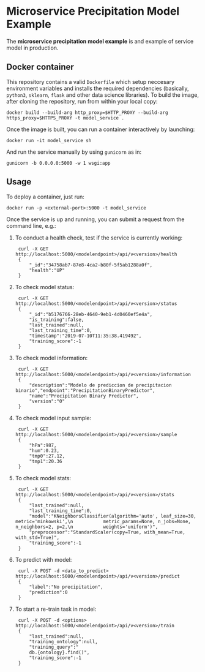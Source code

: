 # Microservice Precipitation Model Example

The **microservice precipitation model example** is and example of service model in production.  

## Docker container

This repository contains a valid `Dockerfile` which setup neccesary environment variables and installs the required dependencies
(basically, `python3`, `sklearn`, `flask` and other data science libraries). To build the image, after cloning the repository, run from
within your local copy:

    docker build --build-arg http_proxy=$HTTP_PROXY --build-arg https_proxy=$HTTPS_PROXY -t model_service .

Once the image is built, you can run a container interactively by launching:

    docker run -it model_service sh

And run the service manually by using `gunicorn` as in:

    gunicorn -b 0.0.0.0:5000 -w 1 wsgi:app

## Usage

To deploy a container, just run:

    docker run -p <external-port>:5000 -t model_service

Once the service is up and running, you can submit a request from the command line, e.g.:

1. To conduct a health check, test if the service is currently working:

        curl -X GET http://localhost:5000/<modelendpoint>/api/v<version>/health
        {
            "_id":"34758ab7-87e8-4ca2-b80f-5f5ab1288a0f",
            "health":"UP"
        }

2. To check model status:

        curl -X GET http://localhost:5000/<modelendpoint>/api/v<version>/status
        {
            "_id":"b5176766-28eb-4640-9eb1-4d0460ef5e4a",
            "is_training":false,
            "last_trained":null,
            "last_training_time":0,
            "timestamp":"2019-07-10T11:35:38.419492",
            "training_score":-1
        }

3. To check model information:

        curl -X GET http://localhost:5000/<modelendpoint>/api/v<version>/information
        {
            "description":"Modelo de prediccion de precipitacion binario","endpoint":"PrecipitationBinaryPredictor",
            "name":"Precipitation Binary Predictor",
            "version":"0"
        }

4. To check model input sample:

        curl -X GET http://localhost:5000/<modelendpoint>/api/v<version>/sample
        {
            "hPa":987,
            "hum":0.23,
            "tmp0":27.12,
            "tmp1":20.36
        }

5. To check model stats:

        curl -X GET http://localhost:5000/<modelendpoint>/api/v<version>/stats
        {
            "last_trained":null,
            "last_training_time":0,
            "model":"KNeighborsClassifier(algorithm='auto', leaf_size=30, metric='minkowski',\n           metric_params=None, n_jobs=None, n_neighbors=2, p=2,\n           weights='uniform')",
            "preprocessor":"StandardScaler(copy=True, with_mean=True, with_std=True)",
            "training_score":-1
        }

6. To predict with model:

        curl -X POST -d <data_to_predict> http://localhost:5000/<modelendpoint>/api/v<version>/predict
        {
            "label":"No precipitation",
            "prediction":0
        }

7. To start a re-train task in model:

        curl -X POST -d <options> http://localhost:5000/<modelendpoint>/api/v<version>/train
        {
            "last_trained":null,
            "training_ontology":null,
            "training_query":"
            db.{ontology}.find()",
            "training_score":-1
        }